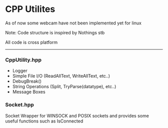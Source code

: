 <h1>CPP Utilites</h1>
<p>As of now some webcam have not been implemented yet for linux</p>
<p>Note: Code structure is inspired by Nothings stb</p>
<p>All code is cross platform</p>
<hr/>
<h3>CppUtility.hpp</h3>
<ul>
	<li>Logger</li>
	<li>Simple File I/O (ReadAllText, WriteAllText, etc..)</li>
	<li>DebugBreak()</li>
	<li>String Operations (Split, TryParse(datatype), etc..)</li>
	<li>Message Boxes</li>
</ul>
<h3>Socket.hpp</h3>
<p>Socket Wrapper for WINSOCK and POSIX sockets and provides some useful functions such as IsConnected</p>
